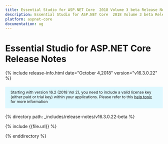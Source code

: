 ```yaml
---
title: Essential Studio for ASP.NET Core  2018 Volume 3 beta Release Notes 
description: Essential Studio for ASP.NET Core  2018 Volume 3 beta Release Notes 
platform: aspnet-core
documentation: ug
---
```


# Essential Studio for ASP.NET Core Release Notes 

{% include release-info.html date="October 4,2018" version="v16.3.0.22" %} 

<style>
#license {
    font-size: .88em!important;
margin-top: 1.5em;     margin-bottom: 1.5em;
    background-color: #def8ff;
    padding: 10px 17px 14px;
}
</style>

<div id="license">
Starting with version 16.2 (2018 Vol 2), you need to include a valid license key (either paid or trial key) within your applications. 
Please refer to this <a href="/common/essential-studio/licensing/license-key">help topic</a> for more information 
</div>


{% directory path: _includes/release-notes/v16.3.0.22-beta %}

{% include {{file.url}} %}

{% enddirectory %}